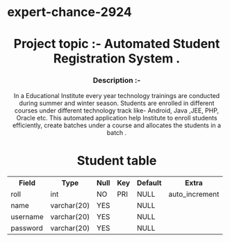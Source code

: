 # expert-chance-2924
<h1 align="center"> Project topic :- Automated Student Registration System .</h1>
<h3 align="center">Description :-</h3>
<p align="center"> In a Educational Institute every year  technology trainings are conducted during summer and winter season. Students are enrolled in different courses under different technology track like- Android, Java ,JEE, PHP, Oracle etc. This automated application help Institute to enroll students efficiently, create batches under a course and allocates the students  in a batch .  </p>





<h1 align="center"> Student table </h1>
<table align="center" text-align="center">
<tr>
<th> Field </th>
<th> Type  </th>
<th> Null </th>
<th>  Key </th>
<th>  Default </th>
<th>   Extra   </th>
</tr>
<tr>
<td>roll </td>
<td> int  </td>
<td>NO  </td>
<td> PRI</td>
<td>NULL  </td>
<td>auto_increment </td>
</tr>
<tr>
<td>name  </td>
<td> varchar(20) </td>
<td> YES </td>
<td> </td>
<td>NULL </td>
<td> </td>
</tr>
<tr>
<td>username  </td>
<td> varchar(20)</td>
<td>YES  </td>
<td> </td>
<td> NULL</td>
<td> </td>
</tr>
<tr>
<td> password</td>
<td>varchar(20) </td>
<td> YES </td>
<td> </td>
<td>NULL </td>
<td> </td>
</tr>
</table>
